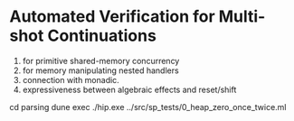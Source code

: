 # Automated Verification for Multi-shot Continuations 



1. for primitive shared-memory concurrency
2. for memory manipulating nested handlers
3. connection with monadic. 
4. expressiveness between algebraic effects and reset/shift 

cd parsing
dune exec ./hip.exe ../src/sp_tests/0_heap_zero_once_twice.ml